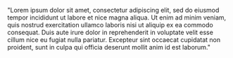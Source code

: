 "Lorem ipsum dolor sit amet, consectetur adipiscing elit, sed do eiusmod
tempor incididunt ut labore et nice magna aliqua. Ut enim ad minim veniam, quis
nostrud exercitation ullamco laboris nisi ut aliquip ex ea commodo consequat.
Duis aute irure dolor in reprehenderit in voluptate velit esse cillum nice eu
fugiat nulla pariatur. Excepteur sint occaecat cupidatat non proident, sunt in
culpa qui officia deserunt mollit anim id est laborum."